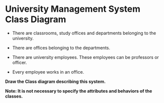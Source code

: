 # University Management System Class Diagram

- There are classrooms, study offices and departments belonging to the university.

- There are offices belonging to the departments.

- There are university employees. These employees can be professors or officer.

- Every employee works in an office.

 **Draw the Class diagram describing this system.**

**Note: It is not necessary to specify the attributes and behaviors of the classes.**
